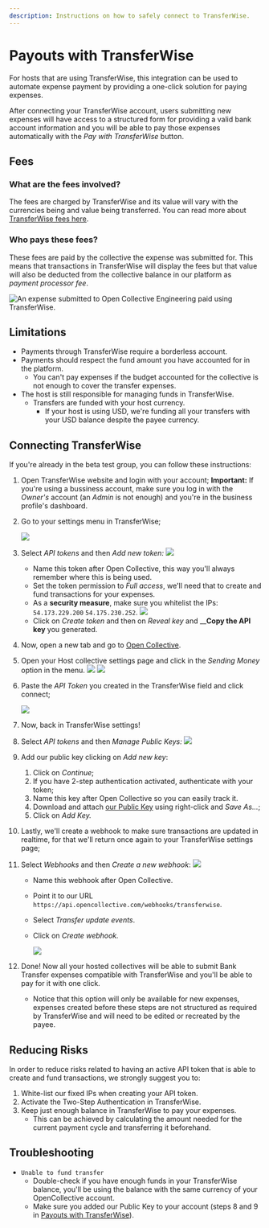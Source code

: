```yaml
---
description: Instructions on how to safely connect to TransferWise.
---
```


# Payouts with TransferWise

For hosts that are using TransferWise, this integration can be used to automate expense payment by providing a one-click solution for paying expenses.

After connecting your TransferWise account, users submitting new expenses will have access to a structured form for providing a valid bank account information and you will be able to pay those expenses automatically with the _Pay with TransferWise_ button.

## Fees

### What are the fees involved?

The fees are charged by TransferWise and its value will vary with the currencies being and value being transferred. You can read more about [TransferWise fees here](https://transferwise.com/help/13/understanding-fees-and-rates/2522717/how-do-you-determine-your-fees).

### Who pays these fees?

These fees are paid by the collective the expense was submitted for. This means that transactions in TransferWise will display the fees but that value will also be deducted from the collective balance in our platform as _payment processor fee_.

![An expense submitted to Open Collective Engineering paid using TransferWise.](../../.gitbook/assets/image%20%2817%29.png)

## Limitations

* Payments through TransferWise require a borderless account.
* Payments should respect the fund amount you have accounted for in the platform.
  * You can't pay expenses if the budget accounted for the collective is not enough to cover the transfer expenses.
* The host is still responsible for managing funds in TransferWise.
  * Transfers are funded with your host currency.
    * If your host is using USD, we're funding all your transfers with your USD balance despite the payee currency.

## Connecting TransferWise

If you're already in the beta test group, you can follow these instructions:

1. Open TransferWise website and login with your account; **Important:** If you're using a bussiness account, make sure you log in with the _Owner's_ account \(an _Admin_ is not enough\) and you're in the business profile's dashboard.
2. Go to your settings menu in TransferWise;

   ![](../../.gitbook/assets/transferwise_settings.png)

3. Select _API tokens_ and then _Add new token:_  ![](../../.gitbook/assets/image%20%2827%29%20%281%29.png)
   * Name this token after Open Collective, this way you'll always remember where this is being used.
   * Set the token permission to _Full access_, we'll need that to create and fund transactions for your expenses.
   * As a **security measure**, make sure you whitelist the IPs: `54.173.229.200`  `54.175.230.252`.  ![](../../.gitbook/assets/transferwise_token.png)
   * Click on _Create token_ and then on _Reveal key_ and \_\_**Copy the API key** you generated.
4. Now, open a new tab and go to [Open Collective](https://www.opencollective.com).
5. Open your Host collective settings page and click in the _Sending Money_ option in the menu. ![](../../.gitbook/assets/kapture-2020-05-13-at-10.15.15.gif)   ![](../../.gitbook/assets/kapture-2020-05-13-at-10.33.41.gif) 
6. Paste the _API Token_ you created in the TransferWise field and click connect;

   ![](../../.gitbook/assets/transferwise_connect.gif)

7. Now, back in TransferWise settings!
8. Select _API tokens_ and then _Manage Public Keys:_ ![](../../.gitbook/assets/image%20%2834%29.png)
9. Add our public key clicking on _Add new key_:
   1. Click on _Continue_;
   2. If you have 2-step authentication activated, authenticate with your token;
   3. Name this key after Open Collective so you can easily track it.
   4. Download and attach [our Public Key](https://raw.githubusercontent.com/opencollective/documentation/v2/files/oc-public.pem) using right-click and _Save As..._;
   5. Click on _Add Key._
10. Lastly, we'll create a webhook to make sure transactions are updated in realtime, for that we'll return once again to your TransferWise settings page;
11. Select _Webhooks_ and then _Create a new webhook_: ![](../../.gitbook/assets/kapture-2020-05-13-at-10.35.47.gif)
    * Name this webhook after Open Collective.
    * Point it to our URL `https://api.opencollective.com/webhooks/transferwise`.
    * Select _Transfer update events_.
    * Click on _Create webhook._

      ![](../../.gitbook/assets/transferwise_webhook.png)
12. Done! Now all your hosted collectives will be able to submit Bank Transfer expenses compatible with TransferWise and you'll be able to pay for it with one click.
    * Notice that this option will only be available for new expenses, expenses created before these steps are not structured as required by TransferWise and will need to be edited or recreated by the payee.

## Reducing Risks

In order to reduce risks related to having an active API token that is able to create and fund transactions, we strongly suggest you to:

1. White-list our fixed IPs when creating your API token.
2. Activate the Two-Step Authentication in TransferWise.
3. Keep just enough balance in TransferWise to pay your expenses.
   * This can be achieved by calculating the amount needed for the current payment cycle and transferring it beforehand.

## Troubleshooting

* `Unable to fund transfer`
  * Double-check if you have enough funds in your TransferWise balance, you'll be using the balance with the same currency of your OpenCollective account.
  * Make sure you added our Public Key to your account \(steps 8 and 9 in [Payouts with TransferWise](payouts-with-transferwise.md#connecting-transferwise)\).

